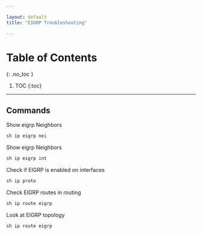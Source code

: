 ```yaml
---

layout: default
title: "EIGRP Troubleshooting"

---
```


# Table of Contents  
{: .no_toc }

1. TOC 
{:toc}

---

## **Commands** 

Show eigrp Neighbors 

```bash
sh ip eigrp nei 
```

Show eigrp Neighbors 

```bash
sh ip eigrp int 
```

Check if EIGRP is enabled on interfaces 
```bash
sh ip proto 
```

Check EIGRP routes in routing
```bash
sh ip route eigrp  
```

Look at EIGRP topology
```bash
sh ip route eigrp  
```

